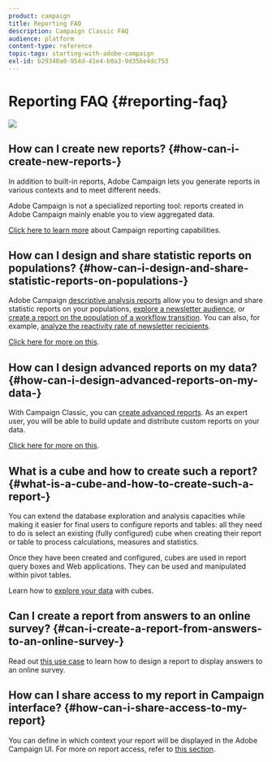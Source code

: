 ```yaml
---
product: campaign
title: Reporting FAQ
description: Campaign Classic FAQ
audience: platform
content-type: reference
topic-tags: starting-with-adobe-campaign
exl-id: b29340a0-954d-41e4-b0a3-9d356e4dc753
---
```

# Reporting FAQ {#reporting-faq}

![](assets/do-not-localize/v7-only.svg)

## How can I create new reports? {#how-can-i-create-new-reports-}

In addition to built-in reports, Adobe Campaign lets you generate reports in various contexts and to meet different needs.

Adobe Campaign is not a specialized reporting tool: reports created in Adobe Campaign mainly enable you to view aggregated data.

[Click here to learn more](../../../common/reporting/using/about-adobe-campaign-reporting-tools.md) about Campaign reporting capabilities.

## How can I design and share statistic reports on populations? {#how-can-i-design-and-share-statistic-reports-on-populations-}

Adobe Campaign [descriptive analysis reports](../../../common/reporting/using/about-descriptive-analysis.md) allow you to design and share statistic reports on your populations, [explore a newsletter audience](../../../common/reporting/using/use-cases.md#analyzing-a-population), or [create a report on the population of a workflow transition](../../../common/reporting/using/use-cases.md#analyzing-a-transition-target-in-a-workflow). You can also, for example, [analyze the reactivity rate of newsletter recipients](../../../common/reporting/using/use-cases.md#analyzing-recipient-tracking-logs).

[Click here for more on this](../../../common/reporting/using/about-descriptive-analysis.md).

## How can I design advanced reports on my data? {#how-can-i-design-advanced-reports-on-my-data-}

With Campaign Classic, you can [create advanced reports](../../../common/reporting/using/about-reports-creation-in-campaign.md). As an expert user, you will be able to build update and distribute custom reports on your data.

[Click here for more on this](../../../common/reporting/using/about-reports-creation-in-campaign.md).

## What is a cube and how to create such a report? {#what-is-a-cube-and-how-to-create-such-a-report-}

You can extend the database exploration and analysis capacities while making it easier for final users to configure reports and tables: all they need to do is select an existing (fully configured) cube when creating their report or table to process calculations, measures and statistics.

Once they have been created and configured, cubes are used in report query boxes and Web applications. They can be used and manipulated within pivot tables.

Learn how to [explore your data](../../../common/reporting/using/using-cubes-to-explore-data.md) with cubes.

## Can I create a report from answers to an online survey? {#can-i-create-a-report-from-answers-to-an-online-survey-}

Read out [this use case](../../surveys/using/use-case--displaying-report-on-answers-to-an-online-survey.md) to learn how to design a report to display answers to an online survey.

## How can I share access to my report in Campaign interface? {#how-can-i-share-access-to-my-report}

You can define in which context your report will be displayed in the Adobe Campaign UI. For more on report access, refer to [this section](../../../common/reporting/using/configuring-access-to-the-report.md).
